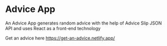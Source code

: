 # Advice App

An Advice App generates random advice with the help of Advice Slip JSON API and uses React as a front-end technology

Get an advice here
https://get-an-advice.netlify.app/
